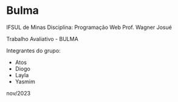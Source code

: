 # Bulma
IFSUL de Minas 
Disciplina: Programação Web
Prof. Wagner Josué

Trabalho Avaliativo - BULMA

Integrantes do grupo:
- Atos
- Diogo
- Layla
- Yasmim

nov/2023
